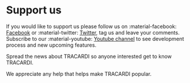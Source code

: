 # Support us

If you would like to support us please follow us on :material-facebook: [Facebook](https://www.facebook.com/TRACARDI/) or :material-twitter: [Twitter](https://twitter.com/tracardi), tag us and leave your comments. Subscribe to our :material-youtube: [Youtube channel](https://www.youtube.com/channel/UC0atjYqW43MdqNiSJBvN__Q) to see development process and new upcoming features.

Spread the news about TRACARDI so anyone interested get to know TRACARDI.

We appreciate any help that helps make TRACARDI popular. 